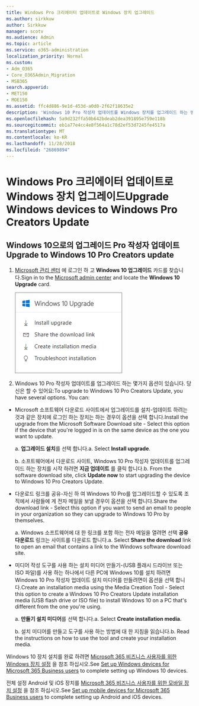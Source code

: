 ```yaml
---
title: Windows Pro 크리에이터 업데이트로 Windows 장치 업그레이드
ms.author: sirkkuw
author: Sirkkuw
manager: scotv
ms.audience: Admin
ms.topic: article
ms.service: o365-administration
localization_priority: Normal
ms.custom:
- Adm_O365
- Core_O365Admin_Migration
- MSB365
search.appverid:
- MET150
- MOE150
ms.assetid: ffc4d886-9e1d-453d-a0d0-2f62f18635e2
description: 'Windows 10 Pro 작성자 업데이트를 Windows 장치를 업그레이드 하는 방법에 알아봅니다. '
ms.openlocfilehash: 5a9d232ffa50b642bdeab2dea391895e759e118b
ms.sourcegitcommit: eb1a77e4cc4e8f564a1c78d2ef53d7245fe4517a
ms.translationtype: MT
ms.contentlocale: ko-KR
ms.lasthandoff: 11/28/2018
ms.locfileid: "26869894"
---
```

# <a name="upgrade-windows-devices-to-windows-pro-creators-update"></a><span data-ttu-id="38474-103">Windows Pro 크리에이터 업데이트로 Windows 장치 업그레이드</span><span class="sxs-lookup"><span data-stu-id="38474-103">Upgrade Windows devices to Windows Pro Creators Update</span></span>

## <a name="upgrade-to-windows-10-pro-creators-update"></a><span data-ttu-id="38474-104">Windows 10으로의 업그레이드 Pro 작성자 업데이트</span><span class="sxs-lookup"><span data-stu-id="38474-104">Upgrade to Windows 10 Pro Creators update</span></span>

1. <span data-ttu-id="38474-105">[Microsoft 관리 센터](https://portal.office.com/adminportal/home) 에 로그인 하 고 **Windows 10 업그레이드** 카드를 찾습니다.</span><span class="sxs-lookup"><span data-stu-id="38474-105">Sign in to the [Microsoft admin center](https://portal.office.com/adminportal/home) and locate the **Windows 10 Upgrade** card.</span></span> 
    
    ![관리 센터에서 Windows 10 업그레이드 카드입니다.](media/066f47bf-7b88-4fea-8fd0-82798ea66716.png)
  
2. <span data-ttu-id="38474-p101">Windows 10 Pro 작성자 업데이트를 업그레이드 하는 몇가지 옵션이 있습니다. 당신은 할 수 있어요:</span><span class="sxs-lookup"><span data-stu-id="38474-p101">To upgrade to Windows 10 Pro Creators Update, you have several options. You can:</span></span>
    
- <span data-ttu-id="38474-109">Microsoft 소프트웨어 다운로드 사이트에서 업그레이드를 설치-업데이트 하려는 것과 같은 장치에 로그인 하는 장치는 하는 경우이 옵션을 선택 합니다.</span><span class="sxs-lookup"><span data-stu-id="38474-109">Install the upgrade from the Microsoft Software Download site - Select this option if the device that you're logged in is on the same device as the one you want to update.</span></span>
    
  <span data-ttu-id="38474-p102">a. **업그레이드 설치**를 선택 합니다.</span><span class="sxs-lookup"><span data-stu-id="38474-p102">a. Select **Install upgrade**.</span></span>
    
  <span data-ttu-id="38474-p103">b. 소프트웨어에서 다운로드 사이트, Windows 10 Pro 작성자 업데이트를 업그레이드 하는 장치를 시작 하려면 **지금 업데이트** 를 클릭 합니다.</span><span class="sxs-lookup"><span data-stu-id="38474-p103">b. From the software download site, click **Update now** to start upgrading the device to Windows 10 Pro Creators Update.</span></span> 
    
- <span data-ttu-id="38474-114">다운로드 링크를 공유-자신 하 여 Windows 10 Pro를 업그레이드할 수 있도록 조직에서 사람들에 게 전자 메일을 보낼 경우이 옵션을 선택 합니다.</span><span class="sxs-lookup"><span data-stu-id="38474-114">Share the download link - Select this option if you want to send an email to people in your organization so they can upgrade to Windows 10 Pro by themselves.</span></span>
 
   <span data-ttu-id="38474-p104">a. Windows 소프트웨어에 대 한 링크를 포함 하는 전자 메일을 열려면 선택 **공유 다운로드** 링크는 사이트를 다운로드 합니다.</span><span class="sxs-lookup"><span data-stu-id="38474-p104">a. Select **Share the download** link to open an email that contains a link to the Windows software download site.</span></span> 
    
 - <span data-ttu-id="38474-117">미디어 작성 도구를 사용 하는 설치 미디어 만들기-(USB 플래시 드라이브 또는 ISO 파일)를 사용 하는 하나에서 다른 PC에 Windows 10를 설치 하려면 Windows 10 Pro 작성자 업데이트 설치 미디어를 만들려면이 옵션을 선택 합니다.</span><span class="sxs-lookup"><span data-stu-id="38474-117">Create an installation media using the Media Creation Tool - Select this option to create a Windows 10 Pro Creators Update installation media (USB flash drive or ISO file) to install Windows 10 on a PC that's different from the one you're using.</span></span>
    
    <span data-ttu-id="38474-p105">a. **만들기 설치 미디어**를 선택 합니다.</span><span class="sxs-lookup"><span data-stu-id="38474-p105">a. Select **Create installation media**.</span></span>
    
    <span data-ttu-id="38474-p106">b. 설치 미디어를 만들고 도구를 사용 하는 방법에 대 한 지침을 읽습니다.</span><span class="sxs-lookup"><span data-stu-id="38474-p106">b. Read the instructions on how to use the tool and create your installation media.</span></span> 
    
<span data-ttu-id="38474-122">Windows 10 장치 설치를 완료 하려면 [Microsoft 365 비즈니스 사용자를 위한 Windows 장치 설정](set-up-windows-devices.md) 을 참조 하십시오.</span><span class="sxs-lookup"><span data-stu-id="38474-122">See [Set up Windows devices for Microsoft 365 Business users](set-up-windows-devices.md) to complete setting up Windows 10 devices.</span></span> 
  
<span data-ttu-id="38474-123">전체 설정 Android 및 iOS 장치를 [Microsoft 365 비즈니스 사용자를 위한 모바일 장치 설정](set-up-mobile-devices.md) 을 참조 하십시오.</span><span class="sxs-lookup"><span data-stu-id="38474-123">See [Set up mobile devices for Microsoft 365 Business users](set-up-mobile-devices.md) to complete setting up Android and iOS devices.</span></span> 
  
